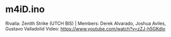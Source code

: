 # m4iD.ino
Rivalia: Zenith Strike (UTCH BIS) | Members: Derek Alvarado, Joshua Aviles, Gustavo Valladolid
Video: https://www.youtube.com/watch?v=zZJ-h5GKdlo
